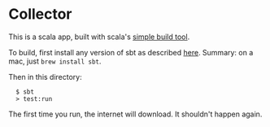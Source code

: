 Collector
=========

This is a scala app, built with scala's [simple build tool](http://www.scala-sbt.org/).

To build, first install any version of sbt as described [here](http://www.scala-sbt.org/download.html). 
Summary: on a mac, just `brew install sbt`.

Then in this directory:

```
  $ sbt
  > test:run
```

The first time you run, the internet will download. It shouldn't happen again.
